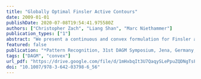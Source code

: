 ```yaml
---
title: "Globally Optimal Finsler Active Contours"
date: 2009-01-01
publishDate: 2020-07-08T19:54:41.975580Z
authors: ["Christopher Zach", "Liang Shan", "Marc Niethammer"]
publication_types: ["1"]
abstract: "We present a continuous and convex formulation for Finsler active contours using seed regions or utilizing a regional bias term. The utilization of general Finsler metrics instead of Riemannian metrics allows the segmentation boundary to favor appropriate locations (e.g. with strong image discontinuities) and suitable directions (e.g. aligned with dark to bright image gradients). Strong edges are not required everywhere along the desired segmentation boundary due to incorporation of a regional bias. The resulting optimization procedure is simple and efficient, and leads to binary segmentation results regardless of the underlying continuous formulation. We demonstrate the proposed method in several examples."
featured: false
publication: "*Pattern Recognition, 31st DAGM Symposium, Jena, Germany, September 9-11, 2009. Proceedings*"
tags: ["DAGM", "convex"]
url_pdf: "https://drive.google.com/file/d/1mHxbqIt3U7QaqySLePpuZQDNgTsFrioL"
doi: "10.1007/978-3-642-03798-6_56"
---
```


